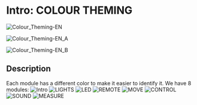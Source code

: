 # Intro:  COLOUR THEMING

<!-- Write here -->

![Colour_Theming-EN](https://github.com/Brilliant-Labs/code.bl/blob/code_alpha/packaged/docs/static/mb/projects/bboard-tutorials-cards/1_Intro/Intro2/Colour_Theming-EN.png?raw=true "Colour_Theming-EN")

![Colour_Theming-EN_A](https://github.com/Brilliant-Labs/code.bl/blob/code_alpha/packaged/docs/static/mb/projects/bboard-tutorials-cards/1_Intro/Intro2/Colour_Theming-EN_A.png?raw=true "Colour_Theming-E_A")

![Colour_Theming-EN_B](https://github.com/Brilliant-Labs/code.bl/blob/code_alpha/packaged/docs/static/mb/projects/bboard-tutorials-cards/1_Intro/Intro2/Colour_Theming-EN_B.png?raw=true "Colour_Theming-E_B")



## Description

Each module has a different color to make it easier to identify it.
We have 8 modules:
![Intro](https://github.com/Brilliant-Labs/code.bl/blob/code_alpha/packaged/docs/static/mb/projects/bboard-tutorials-cards/1_Intro/Intro1/IMAGE_BANK.png?raw=true "Intro")
![LIGHTS](https://github.com/Brilliant-Labs/code.bl/blob/code_alpha/packaged/docs/static/mb/projects/bboard-tutorials-cards/2_Lights/Lights1/LIGHTS.png?raw=true "LIGHTS")
![LED](https://github.com/Brilliant-Labs/code.bl/blob/code_alpha/packaged/docs/static/mb/projects/bboard-tutorials-cards/3_LED/LED1/LED.png?raw=true "LED")
![REMOTE](https://github.com/Brilliant-Labs/code.bl/blob/code_alpha/packaged/docs/static/mb/projects/bboard-tutorials-cards/4_Remote/Remote1/REMOTE.png?raw=true "REMOTE")
![MOVE](https://github.com/Brilliant-Labs/code.bl/blob/code_alpha/packaged/docs/static/mb/projects/bboard-tutorials-cards/5_Move/Move1/MOVE.png?raw=true "MOVE")
![CONTROL](https://github.com/Brilliant-Labs/code.bl/blob/code_alpha/packaged/docs/static/mb/projects/bboard-tutorials-cards/6_Control/Control1/CONTROL.png?raw=true "CONTROL")
![SOUND](https://github.com/Brilliant-Labs/code.bl/blob/code_alpha/packaged/docs/static/mb/projects/bboard-tutorials-cards/7_Sound/Sound1/SOUND.png?raw=true "SOUND")
![MEASURE](https://github.com/Brilliant-Labs/code.bl/blob/code_alpha/packaged/docs/static/mb/projects/bboard-tutorials-cards/8_Measure/Measure1/MEASURE.png?raw=true "MEASURE")
